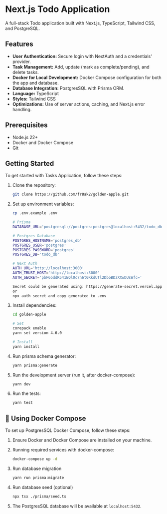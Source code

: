 # Next.js Todo Application

A full-stack Todo application built with Next.js, TypeScript, Tailwind CSS, and PostgreSQL.

## Features

- **User Authentication:** Secure login with NextAuth and a credentials' provider.
- **Task Management:** Add, update (mark as complete/pending), and delete tasks.
- **Docker for Local Development:** Docker Compose configuration for both the app and database.
- **Database Integration:** PostgresSQL with Prisma ORM.
- **Language:** TypeScript
- **Styles:** Tailwind CSS
- **Optimizations:** Use of server actions, caching, and Next.js error handling.

## Prerequisites

- Node.js 22+
- Docker and Docker Compose
- Git

## Getting Started

To get started with Tasks Application, follow these steps:

1. Clone the repository:
   ```bash
   git clone https://github.com/fr8ak2/golden-apple.git
   ```

2. Set up environment variables:
   ```bash
   cp .env.example .env

   # Prisma
   DATABASE_URL='postgresql://postgres:postgres@localhost:5432/todo_db?schema=public'

   # Postgres Database
   POSTGRES_HOSTNAME='postgres_db'
   POSTGRES_USER='postgres'
   POSTGRES_PASSWORD='postgres'
   POSTGRES_DB='todo_db'

   # Next Auth
   AUTH_URL='http://localhost:3000'
   AUTH_TRUST_HOST='http://localhost:3000'
   AUTH_SECRET='pbF6oddR541EQl0c7n6t0KkdUTl2DboBDzXXwDUsWfc='

   Secret could be generated using: https://generate-secret.vercel.app/32
   or
   npx auth secret and copy generated to .env
   ```

3. Install dependencies:
   ```bash
   cd golden-apple

   # Set
   corepack enable
   yarn set version 4.6.0

   # Install
   yarn install
   ```

4. Run prisma schema generator:
   ```bash
   yarn prisma:generate
   ```

5. Run the development server (run it, after docker-compose):
   ```bash
   yarn dev
   ```

6. Run the tests:
   ```bash
   yarn test
   ```

## :whale: Using Docker Compose

To set up PostgresSQL Docker Compose, follow these steps:

1. Ensure Docker and Docker Compose are installed on your machine.
2. Running required services with docker-compose:
   ```bash
   docker-compose up -d
   ```
3. Run database migration
   ```bash
   yarn run prisma:migrate
   ```

4. Run database seed (optional)
   ```bash
   npx tsx ./prisma/seed.ts
   ```

5. The PostgresSQL database will be available at `localhost:5432`.


